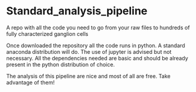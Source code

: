 # Standard_analysis_pipeline
A repo with all the code you need to go from your raw files to hundreds of fully characterized ganglion cells


Once downloaded the repository all the code runs in python. A standard anaconda distribution will do. The use of jupyter is advised but not necessary. All the dependencies needed are basic and should be already present in the python distribution of choice.

The analysis of this pipeline are nice and most of all are free. Take advantage of them!
